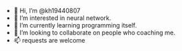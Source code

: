 - 👋 Hi, I’m @kh19440807
- 👀 I’m interested in neural network.
- 🌱 I’m currently learning programming itself.
- 💞️ I’m looking to collaborate on people who coaching me.
- 📫 requests are welcome

<!---
kh19440807/kh19440807 is a ✨ special ✨ repository because its `README.md` (this file) appears on your GitHub profile.
You can click the Preview link to take a look at your changes.
--->
